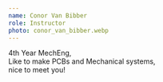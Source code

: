 ```yaml
---
name: Conor Van Bibber
role: Instructor
photo: conor_van_bibber.webp
---
```


4th Year MechEng,\
Like to make PCBs and Mechanical systems,\
nice to meet you!
